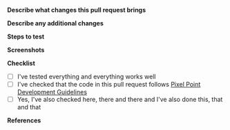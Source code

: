 **Describe what changes this pull request brings**
<!--
Some examples:
1. This pull request brings component Hero for the page Home.
2. This pull request adds fixes for the responsive version of the page Blog.
3. This pull request fixes user assignment via phone number in the existing stay.
-->

**Describe any additional changes**
<!--
An example:
- fixes Header's height
- introduces a new SASS variables $header-height
- renames global CSS class "block" into "section"
- fixes a typo in Hero for Home

If this pull request does not contain any additional changes, feel free to remove this section.
-->

**Steps to test**
<!--
Some examples:

If the project **has** auto-deployment:
1. Open [the page](https://BRANCH_NAME--PROJECT_NAME.netlify.app/PAGE_URL)
2. Confirm that everything looks and works as expected

If the project **does not have** auto-deployment:
1. Pull the changes
2. Run `npm i`
3. Start the project in development mode, `npm run start`
4. Follow `/any-page`
5. Confirm that everything looks and works as expected
-->

**Screenshots**
<!-- 
Attach any relevant screenshots.

If this pull request does not represent any visual changes, feel free to remove this section.
-->

**Checklist**

- [ ] I've tested everything and everything works well
- [ ] I've checked that the code in this pull request follows [Pixel Point Development Guidelines](https://github.com/pixel-point/development-guidelines)
- [ ] Yes, I've also checked here, there and there and I've also done this, that and that

**References**
<!--
Tag any related issues or tasks.

E.g. Resolves #1.

You can read more about linking a pull request to an issue here — https://docs.github.com/en/github/managing-your-work-on-github/linking-a-pull-request-to-an-issue

If this pull request does not contain any references, feel free to remove this section.
-->
